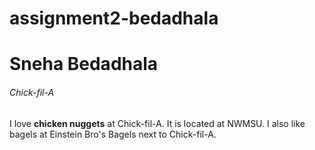 # assignment2-bedadhala

# Sneha Bedadhala  #
###### Chick-fil-A ######

I love **chicken nuggets** at Chick-fil-A. It is located at NWMSU. I also like bagels at Einstein Bro's Bagels next to Chick-fil-A.